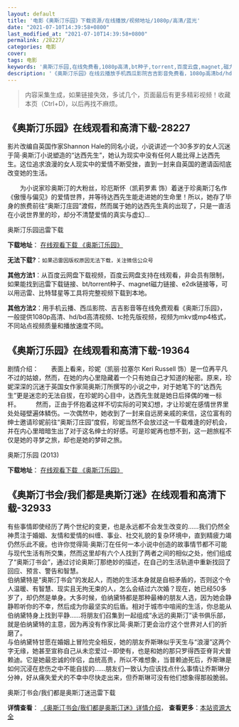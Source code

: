 ```yaml
---
layout: default
title: '电影《奥斯汀乐园》下载资源/在线播放/视频地址/1080p/高清/蓝光'
date: "2021-07-10T14:39:58+0800"
last_modified_at: "2021-07-10T14:39:58+0800"
permalink: /28227/
categories: 电影
cover:
tags: 电影
keywords: '奥斯汀乐园,在线免费看,1080p高清,bt种子,torrent,百度云盘,magnet,磁力链,迅雷下载资源'
description: '《奥斯汀乐园》在线云播放手机西瓜影院吉吉影音免费看，1080p高清bd/hd未删减完整版和tc抢先枪版，mkv/mp4格式，附带bt/torrent种子、magnet/磁力链、百度云盘、网盘资源迅雷下载链接'
---
```


>内容采集生成，如果链接失效，多试几个，页面最后有更多精彩视频！收藏本页（Ctrl+D)，以后再找不麻烦。


## 《奥斯汀乐园》在线观看和高清下载-28227

影片改编自英国作家Shannon Hale的同名小说，小说讲述一个30多岁的女人沉迷于简·奥斯汀小说塑造的“达西先生”，她认为现实中没有任何人能比得上达西先生。这位追求浪漫的女人现实中的爱情不断受挫，直到一封来自英国的邀请函彻底改变她的生活。</p>　　为小说家珍奥斯汀的大粉丝，珍厄斯怀（凯莉罗素 饰）着迷于珍奥斯汀名作《傲慢与偏见》的爱情世界，并等待达西先生能走进她的生命里！所以，她存了毕身的旅费前往“奥斯汀庄园”渡假，然而属于她的达西先生真的出现了，只是一直活在小说世界里的珍，却分不清楚爱情的真实与虚幻…


奥斯汀乐园迅雷下载

**下载地址**： [在线观看下载 《奥斯汀乐园》](https://www.993dy.com//vod-detail-id-20292.html) 


**无法下载?**：`如果迅雷因版权原因无法下载，关注微信公众号 `

**其他方法1**：从百度云网盘下载视频，百度云网盘支持在线观看，非会员有限制，如果能找到迅雷下载链接、bt/torrent种子、magnet磁力链接、e2dk链接等，可以用迅雷、比特彗星等工具将完整视频下载到本地。

**其他方法2**：用手机云播、西瓜影院、吉吉影音等在线免费观看《奥斯汀乐园》，一般提供1080p高清、hd/bd高清视频、tc抢先版视频，视频为mkv或mp4格式，不同站点视频质量和播放速度不同。


## 《奥斯汀乐园》在线观看和高清下载-19364

剧情介绍：　　表面上看来，珍妮（凯丽·拉塞尔 Keri Russell 饰）是一位再平凡不过的姑娘，然而，在她的内心里隐藏着一个只有她自己才知道的秘密。原来，珍妮深深的沉迷于英国女作家简奥斯汀所撰写的小说之中，对于她笔下的“达西先生”更是迷恋的无法自拔，在珍妮的心目中，达西先生就是她日后择偶的唯一标杆。  　　然而，正由于怀抱着这样不切实际的可笑幻想，才让珍妮在感情世界里处处碰壁遍体鳞伤。一次偶然中，她收到了一封来自远房亲戚的来信，这位富有的绅士邀请珍妮前往“奥斯汀庄园”度假，珍妮当然不会放过这一千载难逢的好机会，并在内心里暗暗生出了对于这名绅士的好感。可是珍妮再也想不到，这一趟旅程不仅是她的寻梦之旅，却也是她的梦碎之旅。


奥斯汀乐园 (2013)

**下载地址**： [在线观看下载 《奥斯汀乐园》](https://www.btbtdy.me/btdy/dy2390.html) 


## 《奥斯汀书会/我们都是奥斯汀迷》在线观看和高清下载-32933

有些事情即使经历了两个世纪的变更，也是永远都不会发生改变的&hellip;…我们仍然全神贯注于婚姻、友情和爱情的纠缠、事业、社交礼貌的复杂环境中，直到精疲力竭仍然乐此不疲。也许你觉得简·奥斯汀在任何一本小说中创造的故事情节都不可能与现代生活有所交集，然而这里却有六个人找到了两者之间的相似之处，他们组成了“奥斯汀书会”，通过讨论奥斯汀那绝妙的描述，在自己的生活轨道中重新找回了回应、预言、警告和智慧。<br />伯纳黛特是&ldquo;奥斯汀书会”的发起人，而她的生活本身就是自相矛盾的，否则这个令人温暖、有智慧、现实且无拘无束的人，怎么会结过六次婚？现在，她已经50多岁了，却仍然是单身。大多时候，伯纳黛特都是那种最棒的朋友人选，因为她会静静聆听你的不幸，然后成为你最坚实的后盾。相对于城市中喧闹的生活，你总能从伯纳黛特身上找到平静&hellip;…将朋友们召集到一起组成&ldquo;永远的奥斯汀”读书俱乐部，就是伯纳黛特的主意，因为再没有作家比简·奥斯汀更会治疗这个世界对人们的折磨了。<br />与伯纳黛特甘愿在婚姻上冒险完全相反，她的朋友乔斯琳似乎天生与“浪漫”这两个字无缘，她甚至宣称自己从未恋爱过--即使有，也是和她的那只罗得西亚脊背犬普赖迪。它是她最忠诚的伴侣，血统高贵，所以不难想象，当普赖迪死后，乔斯琳是如何沉浸在悲伤之中不能自拔的&hellip;…朋友们一致认为应该找点什么事情让乔斯琳分分神，好从痛失爱犬的不幸中尽快走出来，但乔斯琳可没有他们想象得那般脆弱。</p>


奥斯汀书会/我们都是奥斯汀迷迅雷下载

**详情查看**： [《奥斯汀书会/我们都是奥斯汀迷》详情介绍](/movie/32933/)， **查看更多**：[本站资源大全](/movie/t/all/)

